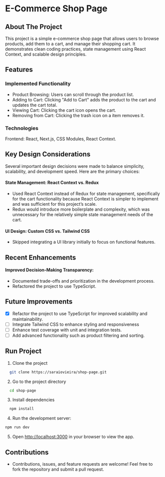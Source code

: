 # E-Commerce Shop Page

## About The Project
This project is a simple e-commerce shop page that allows users to browse products, add them to a cart, and manage their shopping cart. It demonstrates clean coding practices, state management using React Context, and scalable design principles.

## Features
### Implemented Functionality
- Product Browsing: Users can scroll through the product list.
- Adding to Cart: Clicking "Add to Cart" adds the product to the cart and updates the cart total.
- Viewing Cart: Clicking the cart icon opens the cart.
- Removing from Cart: Clicking the trash icon on a item removes it.
  
### Technologies 
Frontend: React, Next.js, CSS Modules, React Context.


## Key Design Considerations
Several important design decisions were made to balance simplicity, scalability, and development speed. Here are the primary choices:

#### State Management: React Context vs. Redux
- Used React Context instead of Redux for state management, specifically for the cart functionality because React Context is simpler to implement and was sufficient for this project’s scale.
- Redux would introduce more boilerplate and complexity, which was unnecessary for the relatively simple state management needs of the cart.

#### UI Design: Custom CSS vs. Tailwind CSS
- Skipped integrating a UI library initially to focus on functional features.

## Recent Enhancements
#### Improved Decision-Making Transparency:
- Documented trade-offs and prioritization in the development process.
- Refactored the project to use TypeScript.

## Future Improvements
- [x] Refactor the project to use TypeScript for improved scalability and maintainability.
- [ ] Integrate Tailwind CSS to enhance styling and responsiveness
- [ ] Enhance test coverage with unit and integration tests.
- [ ] Add advanced functionality such as product filtering and sorting.

## Run Project
1. Clone the project

```bash
  git clone https://saraiovieira/shop-page.git
```

2. Go to the project directory

```bash
  cd shop-page
```

3. Install dependencies

```bash
  npm install
```

4. Run the development server:

```bash
npm run dev
```

5. Open [http://localhost:3000](http://localhost:3000) in your browser to view the app.

## Contributions
- Contributions, issues, and feature requests are welcome! Feel free to fork the repository and submit a pull request.


